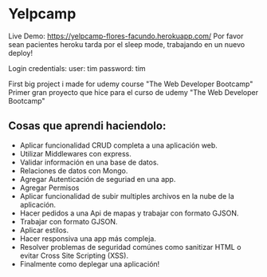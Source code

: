 # Yelpcamp
Live Demo:
https://yelpcamp-flores-facundo.herokuapp.com/ 
Por favor sean pacientes heroku tarda por el sleep mode, trabajando en un nuevo deploy!

Login credentials: user: tim password: tim

First big project i made for udemy course "The Web Developer Bootcamp"
Primer gran proyecto que hice para el curso de udemy "The Web Developer Bootcamp"

## Cosas que aprendi haciendolo:
- Aplicar funcionalidad CRUD completa a una aplicación web.
- Utilizar Middlewares con express.
- Validar información en una base de datos.
- Relaciones de datos con Mongo.
- Agregar Autenticación de seguriad en una app.
- Agregar Permisos
- Aplicar funcionalidad de subir multiples archivos en la nube de la aplicación.
- Hacer pedidos a una Api de mapas y trabajar con formato GJSON.
- Trabajar con formato GJSON.
- Aplicar estilos.
- Hacer responsiva una app más compleja.
- Resolver problemas de seguridad comúnes como sanitizar HTML o evitar Cross Site Scripting (XSS).
- Finalmente como deplegar una aplicación!

